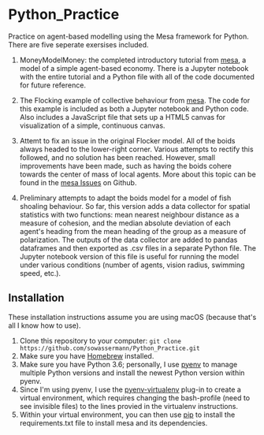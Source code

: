 # Python_Practice
Practice on agent-based modelling using the Mesa framework for Python. There are five seperate exersises included.

1. MoneyModelMoney: the completed introductory tutorial from [mesa](mesa), a model of a simple agent-based economy. There is a Jupyter notebook with the entire tutorial and a Python file with all of the code documented for future reference.

2. The Flocking example of collective behaviour from [mesa](mesa). The code for this example is included as both a Jupyter notebook and Python code. Also includes a JavaScript file that sets up a HTML5 canvas for visualization of a simple, continuous canvas.
3. Attemt to fix an issue in the original Flocker model. All of the boids always headed to the lower-right corner. Various attempts to rectify this followed, and no solution has been reached. However, small improvements have been made, such as having the boids cohere towards the center of mass of local agents. More about this topic can be found in the [mesa Issues] on Github.
4.  Preliminary attempts to adapt the boids model for a model of fish shoaling behaviour. So far, this version adds a data collector for spatial statistics with two functions: mean nearest neighbour distance as a measure of cohesion, and the median absolute deviation of each agent's heading from the mean heading of the group as a measure of polarization. The outputs of the data collector are added to pandas dataframes and then exported as .csv files in a separate Python file. The Jupyter notebook version of this file is useful for running the model under various conditions (number of agents, vision radius, swimming speed, etc.).


## Installation
These installation instructions assume you are using macOS (because that's all I know how to use).

1. Clone this repository to your computer: `git clone https://github.com/sowassermann/Python_Practice.git`
2. Make sure you have [Homebrew](Homebrew) installed.
3. Make sure you have Python 3.6; personally, I use [pyenv](pyenv) to manage multiple Python versions and install the newest Python version within pyenv.
4. Since I'm using pyenv, I use the [pyenv-virtualenv](virtualenv) plug-in to create a virtual environment, which requires changing the bash-profile (need to see invisible files) to the lines provied in the virtualenv instructions.
5. Within your virtual environment, you can then use [pip](pip) to install the requirements.txt file to install mesa and its dependencies.


[mesa]: https://github.com/projectmesa/mesa
[mesa Issues]: https://github.com/projectmesa/mesa/issues/358
[Homebrew]: https://brew.sh/
[pyenv]: https://github.com/pyenv/pyenv
[virtualenv]: https://github.com/pyenv/pyenv-virtualenv
[pip]: https://pip.pypa.io/en/stable/